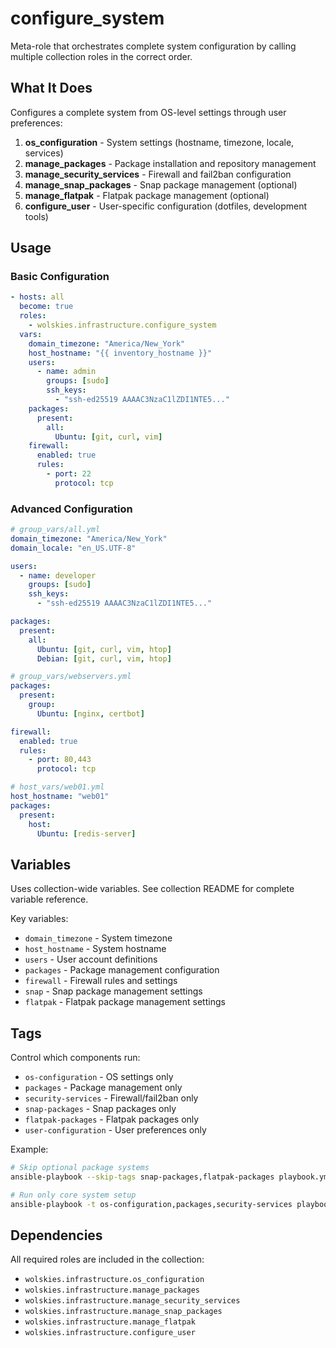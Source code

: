 # configure_system

Meta-role that orchestrates complete system configuration by calling multiple collection roles in the correct order.

## What It Does

Configures a complete system from OS-level settings through user preferences:

1. **os_configuration** - System settings (hostname, timezone, locale, services)
2. **manage_packages** - Package installation and repository management
3. **manage_security_services** - Firewall and fail2ban configuration
4. **manage_snap_packages** - Snap package management (optional)
5. **manage_flatpak** - Flatpak package management (optional)
6. **configure_user** - User-specific configuration (dotfiles, development tools)

## Usage

### Basic Configuration
```yaml
- hosts: all
  become: true
  roles:
    - wolskies.infrastructure.configure_system
  vars:
    domain_timezone: "America/New_York"
    host_hostname: "{{ inventory_hostname }}"
    users:
      - name: admin
        groups: [sudo]
        ssh_keys:
          - "ssh-ed25519 AAAAC3NzaC1lZDI1NTE5..."
    packages:
      present:
        all:
          Ubuntu: [git, curl, vim]
    firewall:
      enabled: true
      rules:
        - port: 22
          protocol: tcp
```

### Advanced Configuration
```yaml
# group_vars/all.yml
domain_timezone: "America/New_York"
domain_locale: "en_US.UTF-8"

users:
  - name: developer
    groups: [sudo]
    ssh_keys:
      - "ssh-ed25519 AAAAC3NzaC1lZDI1NTE5..."

packages:
  present:
    all:
      Ubuntu: [git, curl, vim, htop]
      Debian: [git, curl, vim, htop]

# group_vars/webservers.yml
packages:
  present:
    group:
      Ubuntu: [nginx, certbot]

firewall:
  enabled: true
  rules:
    - port: 80,443
      protocol: tcp

# host_vars/web01.yml
host_hostname: "web01"
packages:
  present:
    host:
      Ubuntu: [redis-server]
```

## Variables

Uses collection-wide variables. See collection README for complete variable reference.

Key variables:
- `domain_timezone` - System timezone
- `host_hostname` - System hostname
- `users` - User account definitions
- `packages` - Package management configuration
- `firewall` - Firewall rules and settings
- `snap` - Snap package management settings
- `flatpak` - Flatpak package management settings

## Tags

Control which components run:

- `os-configuration` - OS settings only
- `packages` - Package management only
- `security-services` - Firewall/fail2ban only
- `snap-packages` - Snap packages only
- `flatpak-packages` - Flatpak packages only
- `user-configuration` - User preferences only

Example:
```bash
# Skip optional package systems
ansible-playbook --skip-tags snap-packages,flatpak-packages playbook.yml

# Run only core system setup
ansible-playbook -t os-configuration,packages,security-services playbook.yml
```

## Dependencies

All required roles are included in the collection:
- `wolskies.infrastructure.os_configuration`
- `wolskies.infrastructure.manage_packages`
- `wolskies.infrastructure.manage_security_services`
- `wolskies.infrastructure.manage_snap_packages`
- `wolskies.infrastructure.manage_flatpak`
- `wolskies.infrastructure.configure_user`
